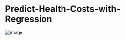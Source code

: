 # Predict-Health-Costs-with-Regression




![image](https://github.com/Pramod2021-24IT/Predict-Health-Costs-with-Regression/assets/95674009/3526858d-1cc2-4a8c-ba8f-753c9d6a23a3)



